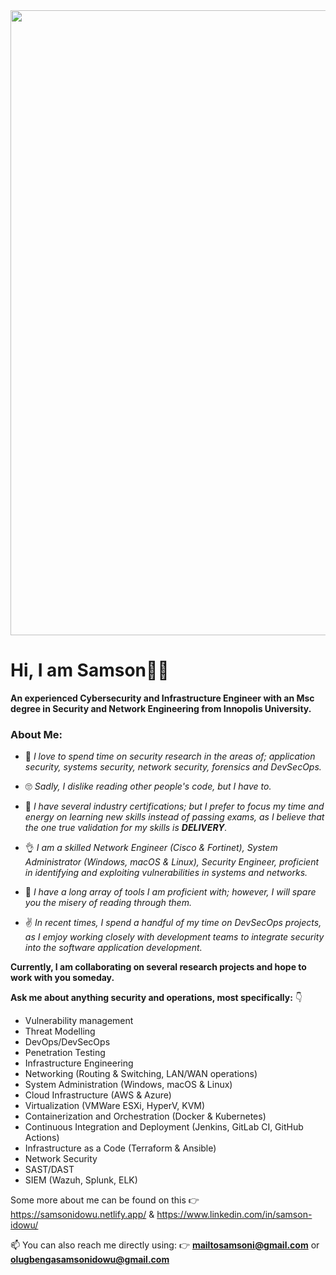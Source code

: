 <div id="header" align="center">
  <img src="https://www.gizmodo.com.au/wp-content/uploads/sites/2/2017/09/12/pwl9mwg0qu5vdagwstde.gif" width="1000"/> 
</div>


# Hi, I am Samson👋🏽
**An experienced Cybersecurity and Infrastructure Engineer with an Msc degree in Security and Network Engineering from Innopolis University.**

### **About Me:**

- 👀 *I love to spend time on security research in the areas of; application security, systems security, network security, forensics and DevSecOps.*

- 🙄 *Sadly, I dislike reading other people's code, but I have to.*

- 💪 *I have several industry certifications; but I prefer to focus my time and energy on learning new skills instead of passing exams, as I believe that the one true validation for my skills is **DELIVERY**.*

- 👌 *I am a skilled Network Engineer (Cisco & Fortinet), System Administrator (Windows, macOS & Linux), Security Engineer, proficient in identifying and exploiting vulnerabilities in systems and networks.*

- 🙊 *I have a long array of tools I am proficient with; however, I will spare you the misery of reading through them.*

- :v: *In recent times, I spend a handful of my time on DevSecOps projects, as I emjoy working closely with development teams to integrate security into the software application development.* 


**Currently, I am collaborating on several research projects and hope to work with you someday.**



**Ask me about anything security and operations, most specifically:** 👇

- Vulnerability management 
- Threat Modelling 
- DevOps/DevSecOps
- Penetration Testing
- Infrastructure Engineering
- Networking (Routing & Switching, LAN/WAN operations)
- System Administration (Windows, macOS & Linux)
- Cloud Infrastructure (AWS & Azure) 
- Virtualization (VMWare ESXi, HyperV, KVM)
- Containerization and Orchestration (Docker & Kubernetes)
- Continuous Integration and Deployment (Jenkins, GitLab CI, GitHub Actions)
- Infrastructure as a Code (Terraform & Ansible)
- Network Security
- SAST/DAST
- SIEM (Wazuh, Splunk, ELK)



Some more about me can be found on this 👉 https://samsonidowu.netlify.app/ & https://www.linkedin.com/in/samson-idowu/



📫 You can also reach me directly using: 👉 **mailtosamsoni@gmail.com** or **olugbengasamsonidowu@gmail.com**

<!--
